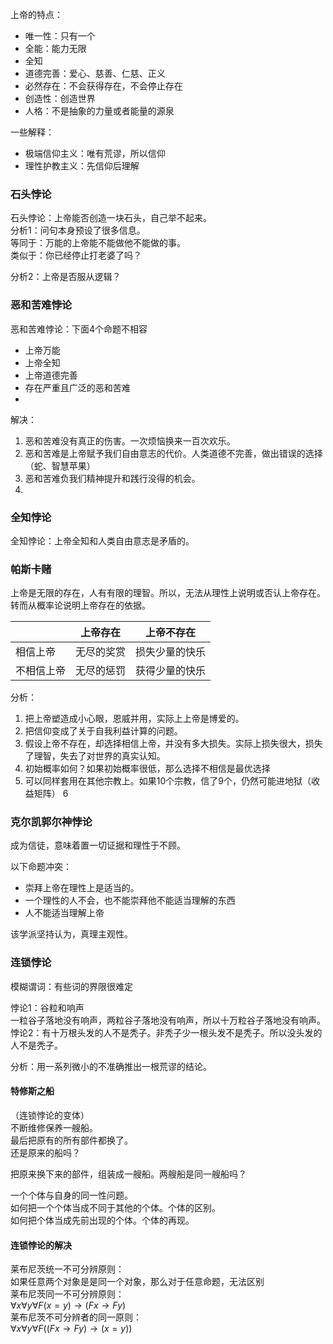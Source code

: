 
上帝的特点：  
- 唯一性：只有一个
- 全能：能力无限
- 全知
- 道德完善：爱心、慈善、仁慈、正义
- 必然存在：不会获得存在，不会停止存在
- 创造性：创造世界
- 人格：不是抽象的力量或者能量的源泉




一些解释：  
- 极端信仰主义：唯有荒谬，所以信仰  
- 理性护教主义：先信仰后理解  

### 石头悖论

石头悖论：上帝能否创造一块石头，自己举不起来。  
分析1：问句本身预设了很多信息。  
等同于：万能的上帝能不能做他不能做的事。   
类似于：你已经停止打老婆了吗？  

分析2：上帝是否服从逻辑？  

### 恶和苦难悖论

恶和苦难悖论：下面4个命题不相容
- 上帝万能
- 上帝全知
- 上帝道德完善
- 存在严重且广泛的恶和苦难
-

解决：  
1. 恶和苦难没有真正的伤害。一次烦恼换来一百次欢乐。
2. 恶和苦难是上帝赋予我们自由意志的代价。人类道德不完善，做出错误的选择（蛇、智慧苹果）
3. 恶和苦难负我们精神提升和践行没得的机会。
4.


### 全知悖论
全知悖论：上帝全知和人类自由意志是矛盾的。  

### 帕斯卡赌
上帝是无限的存在，人有有限的理智。所以，无法从理性上说明或否认上帝存在。  
转而从概率论说明上帝存在的依据。  

||上帝存在|上帝不存在|
|--|--|--|
|相信上帝|无尽的奖赏|损失少量的快乐|
|不相信上帝|无尽的惩罚|获得少量的快乐|


分析：  
1. 把上帝塑造成小心眼，恩威并用，实际上上帝是博爱的。  
2. 把信仰变成了关于自我利益计算的问题。  
3. 假设上帝不存在，却选择相信上帝，并没有多大损失。实际上损失很大，损失了理智，失去了对世界的真实认知。  
4. 初始概率如何？如果初始概率很低，那么选择不相信是最优选择
5. 可以同样套用在其他宗教上。如果10个宗教，信了9个，仍然可能进地狱（收益矩阵）
6

### 克尔凯郭尔神悖论
成为信徒，意味着置一切证据和理性于不顾。

以下命题冲突：  
- 崇拜上帝在理性上是适当的。
- 一个理性的人不会，也不能崇拜他不能适当理解的东西
- 人不能适当理解上帝


该学派坚持认为，真理主观性。  


### 连锁悖论
模糊谓词：有些词的界限很难定  

悖论1：谷粒和响声  
一粒谷子落地没有响声，两粒谷子落地没有响声，所以十万粒谷子落地没有响声。  
悖论2：有十万根头发的人不是秃子。非秃子少一根头发不是秃子。所以没头发的人不是秃子。  

分析：用一系列微小的不准确推出一根荒谬的结论。  

####  特修斯之船
（连锁悖论的变体）  
不断维修保养一艘船。    
最后把原有的所有部件都换了。  
还是原来的船吗？  

把原来换下来的部件，组装成一艘船。两艘船是同一艘船吗？  


一个个体与自身的同一性问题。  
如何把一个个体当成不同于其他的个体。个体的区别。  
如何把个体当成先前出现的个体。个体的再现。  


#### 连锁悖论的解决

莱布尼茨统一不可分辨原则：  
如果任意两个对象是是同一个对象，那么对于任意命题，无法区别  
莱布尼茨同一不可分辨原则：  
$\forall x \forall y \forall F(x=y) \to (Fx \to Fy)$  
莱布尼茨不可分辨者的同一原则：  
$\forall x \forall y \forall F((Fx \to Fy) \to (x=y))$  
